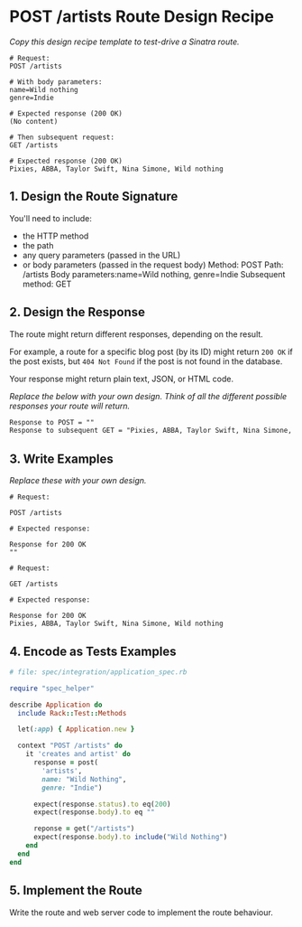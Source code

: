# POST /artists Route Design Recipe

_Copy this design recipe template to test-drive a Sinatra route._
```
# Request:
POST /artists

# With body parameters:
name=Wild nothing
genre=Indie

# Expected response (200 OK)
(No content)

# Then subsequent request:
GET /artists

# Expected response (200 OK)
Pixies, ABBA, Taylor Swift, Nina Simone, Wild nothing
```

## 1. Design the Route Signature

You'll need to include:
  * the HTTP method
  * the path
  * any query parameters (passed in the URL)
  * or body parameters (passed in the request body)
  Method: POST
  Path: /artists
  Body parameters:name=Wild nothing, genre=Indie
  Subsequent method: GET
  

## 2. Design the Response

The route might return different responses, depending on the result.

For example, a route for a specific blog post (by its ID) might return `200 OK` if the post exists, but `404 Not Found` if the post is not found in the database.

Your response might return plain text, JSON, or HTML code. 

_Replace the below with your own design. Think of all the different possible responses your route will return._

```html
Response to POST = ""
Response to subsequent GET = "Pixies, ABBA, Taylor Swift, Nina Simone, Wild nothing"
```

## 3. Write Examples

_Replace these with your own design._

```
# Request:

POST /artists

# Expected response:

Response for 200 OK
""
```

```
# Request:

GET /artists

# Expected response:

Response for 200 OK
Pixies, ABBA, Taylor Swift, Nina Simone, Wild nothing
```

## 4. Encode as Tests Examples

```ruby
# file: spec/integration/application_spec.rb

require "spec_helper"

describe Application do
  include Rack::Test::Methods

  let(:app) { Application.new }

  context "POST /artists" do
    it 'creates and artist' do
      response = post(
        'artists',
        name: "Wild Nothing",
        genre: "Indie")

      expect(response.status).to eq(200)
      expect(response.body).to eq ""

      reponse = get("/artists")
      expect(response.body).to include("Wild Nothing")
    end
  end
end
```

## 5. Implement the Route

Write the route and web server code to implement the route behaviour.

